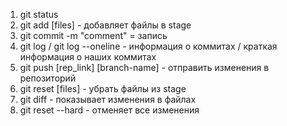 1. git status
2. git add [files] - добавляет файлы в stage
3. git commit -m "comment" = запись
4. git log / git log --oneline - информация о коммитах / краткая информация о наших коммитах
5. git push [rep_link] [branch-name] - отправить изменения в репозиторий
6. git reset [files] - убрать файлы из stage
7. git diff - показывает изменения в файлах
8. git reset --hard - отменяет все изменения
